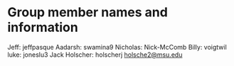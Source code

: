 # Group member names and information
Jeff: jeffpasque
Aadarsh: swamina9
Nicholas: Nick-McComb
Billy: voigtwil
luke: joneslu3
Jack Holscher: holscherj holsche2@msu.edu
